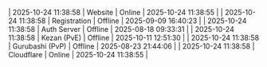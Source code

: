 | 2025-10-24 11:38:58 | Website | Online | 2025-10-24 11:38:55 |
| 2025-10-24 11:38:58 | Registration | Offline | 2025-09-09 16:40:23 |
| 2025-10-24 11:38:58 | Auth Server | Offline | 2025-08-18 09:33:31 |
| 2025-10-24 11:38:58 | Kezan (PvE) | Offline | 2025-10-11 12:51:30 |
| 2025-10-24 11:38:58 | Gurubashi (PvP) | Offline | 2025-08-23 21:44:06 |
| 2025-10-24 11:38:58 | Cloudflare | Online | 2025-10-24 11:38:55 |
